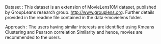 Dataset : This dataset is an extension of MovieLens10M dataset, published by GroupLeans research group.
http://www.grouplens.org. Further details provided in the readme file contained in the data->movielens folder. 

Approach : The users having similar interests are identified using Kmeans Clustering and Pearson correlation Similarity and hence, movies are recommended to the users.

